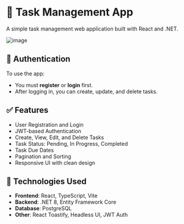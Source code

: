 # 📝 Task Management App

A simple task management web application built with React and .NET.

![image](https://github.com/user-attachments/assets/5a6afc81-e7b0-4deb-b17b-267de9445fa0)


## 🔐 Authentication

To use the app:
- You must **register** or **login** first.
- After logging in, you can create, update, and delete tasks.

## ✅ Features

- User Registration and Login
- JWT-based Authentication
- Create, View, Edit, and Delete Tasks
- Task Status: Pending, In Progress, Completed
- Task Due Dates
- Pagination and Sorting
- Responsive UI with clean design

## 🚀 Technologies Used

- **Frontend**: React, TypeScript, Vite
- **Backend**: .NET 8, Entity Framework Core
- **Database**: PostgreSQL
- **Other**: React Toastify, Headless UI, JWT Auth

